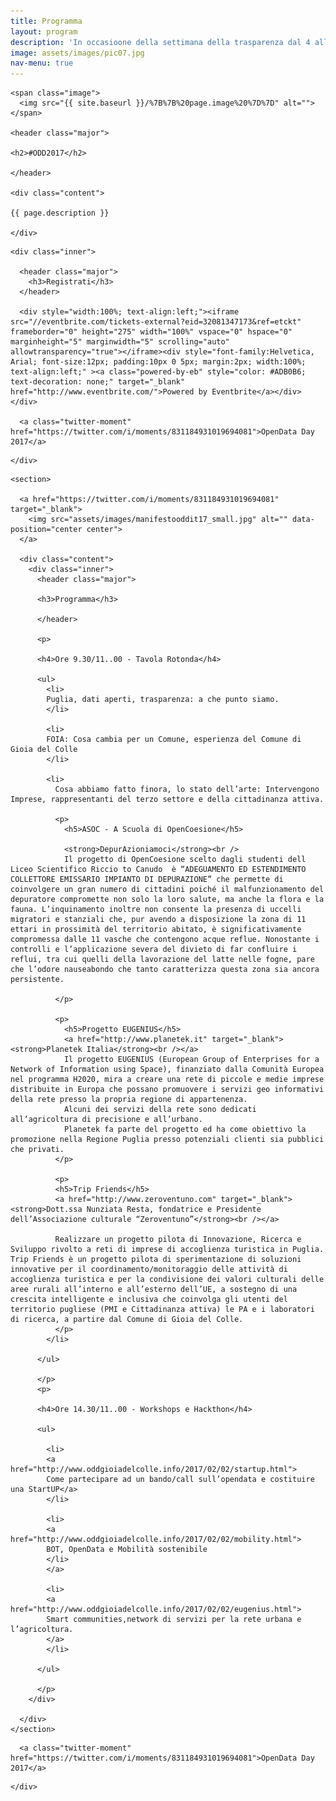 ```yaml
---
title: Programma
layout: program
description: 'In occasioone della settimana della trasparenza dal 4 all'11 Marzo <br />Gioia del Colle sarà la sede del primo Open Data Day'
image: assets/images/pic07.jpg
nav-menu: true
---
```


<section id="banner" class="style2">
  
  <div class="inner">
    
    <span class="image">
      <img src="{{ site.baseurl }}/%7B%7B%20page.image%20%7D%7D" alt="">
    </span>

    <header class="major">

    <h2>#ODD2017</h2>

    </header>

    <div class="content">

    {{ page.description }}

    </div>

  </div>

</section>

<div id="main">

  <section id="one">

    <div class="inner">
      
      <header class="major">
        <h3>Registrati</h3>
      </header>

      <div style="width:100%; text-align:left;"><iframe src="//eventbrite.com/tickets-external?eid=32081347173&ref=etckt" frameborder="0" height="275" width="100%" vspace="0" hspace="0" marginheight="5" marginwidth="5" scrolling="auto" allowtransparency="true"></iframe><div style="font-family:Helvetica, Arial; font-size:12px; padding:10px 0 5px; margin:2px; width:100%; text-align:left;" ><a class="powered-by-eb" style="color: #ADB0B6; text-decoration: none;" target="_blank" href="http://www.eventbrite.com/">Powered by Eventbrite</a></div></div>

      <a class="twitter-moment" href="https://twitter.com/i/moments/831184931019694081">OpenData Day 2017</a>
<script async src="//platform.twitter.com/widgets.js" charset="utf-8"></script>

    </div>
  </section>

  <section id="two" class="spotlights">

    <section>

      <a href="https://twitter.com/i/moments/831184931019694081" target="_blank">
        <img src="assets/images/manifestooddit17_small.jpg" alt="" data-position="center center">
      </a>

      <div class="content">
        <div class="inner">
          <header class="major">

          <h3>Programma</h3>

          </header>
          
          <p>

          <h4>Ore 9.30/11..00 - Tavola Rotonda</h4>

          <ul>
            <li>
            Puglia, dati aperti, trasparenza: a che punto siamo. 
            </li>

            <li>
            FOIA: Cosa cambia per un Comune, esperienza del Comune di Gioia del Colle
            </li>

            <li>
              Cosa abbiamo fatto finora, lo stato dell’arte: Intervengono Imprese, rappresentanti del terzo settore e della cittadinanza attiva.

              <p>
                <h5>ASOC - A Scuola di OpenCoesione</h5>

                <strong>DepurAzioniamoci</strong><br />
                Il progetto di OpenCoesione scelto dagli studenti dell Liceo Scientifico Riccio to Canudo  è “ADEGUAMENTO ED ESTENDIMENTO COLLETTORE EMISSARIO IMPIANTO DI DEPURAZIONE” che permette di coinvolgere un gran numero di cittadini poiché il malfunzionamento del depuratore compromette non solo la loro salute, ma anche la flora e la fauna. L’inquinamento inoltre non consente la presenza di uccelli migratori e stanziali che, pur avendo a disposizione la zona di 11 ettari in prossimità del territorio abitato, è significativamente compromessa dalle 11 vasche che contengono acque reflue. Nonostante i controlli e l’applicazione severa del divieto di far confluire i reflui, tra cui quelli della lavorazione del latte nelle fogne, pare che l’odore nauseabondo che tanto caratterizza questa zona sia ancora persistente. 

              </p>

              <p>
                <h5>Progetto EUGENIUS</h5>
                <a href="http://www.planetek.it" target="_blank"><strong>Planetek Italia</strong><br /></a>
                Il progetto EUGENIUS (European Group of Enterprises for a Network of Information using Space), finanziato dalla Comunità Europea nel programma H2020, mira a creare una rete di piccole e medie imprese distribuite in Europa che possano promuovere i servizi geo informativi della rete presso la propria regione di appartenenza.
                Alcuni dei servizi della rete sono dedicati all’agricoltura di precisione e all’urbano.
                Planetek fa parte del progetto ed ha come obiettivo la promozione nella Regione Puglia presso potenziali clienti sia pubblici che privati.
              </p>

              <p>
              <h5>Trip Friends</h5>
              <a href="http://www.zeroventuno.com" target="_blank"><strong>Dott.ssa Nunziata Resta, fondatrice e Presidente dell’Associazione culturale “Zeroventuno”</strong><br /></a>

              Realizzare un progetto pilota di Innovazione, Ricerca e Sviluppo rivolto a reti di imprese di accoglienza turistica in Puglia. Trip Friends è un progetto pilota di sperimentazione di soluzioni innovative per il coordinamento/monitoraggio delle attività di accoglienza turistica e per la condivisione dei valori culturali delle aree rurali all’interno e all’esterno dell’UE, a sostegno di una crescita intelligente e inclusiva che coinvolga gli utenti del territorio pugliese (PMI e Cittadinanza attiva) le PA e i laboratori di ricerca, a partire dal Comune di Gioia del Colle.
              </p>
            </li>

          </ul>

          </p>
          <p>

          <h4>Ore 14.30/11..00 - Workshops e Hackthon</h4>

          <ul>

            <li>
            <a href="http://www.oddgioiadelcolle.info/2017/02/02/startup.html">
            Come partecipare ad un bando/call sull’opendata e costituire una StartUP</a>
            </li>

            <li>
            <a href="http://www.oddgioiadelcolle.info/2017/02/02/mobility.html">
            BOT, OpenData e Mobilità sostenibile
            </li>
            </a>

            <li>
            <a href="http://www.oddgioiadelcolle.info/2017/02/02/eugenius.html">
            Smart communities,network di servizi per la rete urbana e l’agricoltura.
            </a>
            </li>

          </ul>

          </p>
        </div>

      </div>
    </section>
  </section>


  <section id="one">
    <div class="inner">
      
      <a class="twitter-moment" href="https://twitter.com/i/moments/831184931019694081">OpenData Day 2017</a>
<script async src="//platform.twitter.com/widgets.js" charset="utf-8"></script>

    </div>
  </section>

</div>

